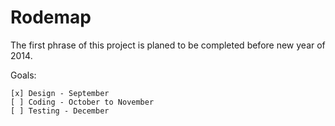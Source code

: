 Rodemap
====

The first phrase of this project is planed to be completed before new year of 2014.

Goals:

    [x] Design - September
    [ ] Coding - October to November
    [ ] Testing - December
